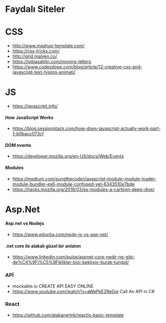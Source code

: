 # Faydalı Siteler
# CSS
* http://www.mashup-template.com/ 
* https://css-tricks.com/ 
* http://grid.malven.co/ 
* https://tobiasahlin.com/moving-letters
* https://www.codesdope.com/blog/article/12-creative-css-and-javascript-text-typing-animati/
# JS
* https://javascript.info/
#### How JavaScript Works
* https://blog.sessionstack.com/how-does-javascript-actually-work-part-1-b0bacc073cf
#### DOM events
* https://developer.mozilla.org/en-US/docs/Web/Events
#### Modules
* https://medium.com/sungthecoder/javascript-module-module-loader-module-bundler-es6-module-confused-yet-6343510e7bde
* https://hacks.mozilla.org/2018/03/es-modules-a-cartoon-deep-dive/
# Asp.Net
#### Asp.net vs Nodejs
* https://www.educba.com/node-js-vs-asp-net/
#### .net core ile alakalı güzel bir anlatım
* https://www.linkedin.com/pulse/aspnet-core-nedir-ne-gibi-de%C4%9Fi%C5%9Fiklikler-bizi-bekliyor-burak-tungut/
### APİ
* mockable.io CREATE API EASY ONLINE
* https://www.youtube.com/watch?v=aWePkE2ReGw  Call An API in C#
### React
* https://github.com/atakanertrk/reactjs-basic-template

